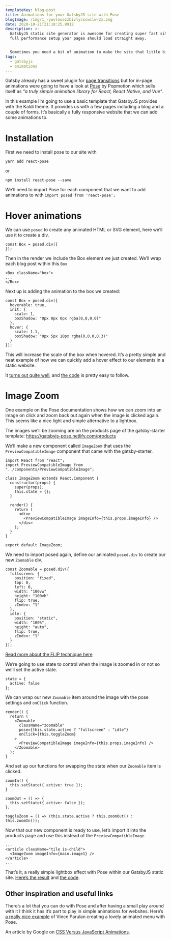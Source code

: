 ```yaml
---
templateKey: blog-post
title: Animations for your GatsbyJS site with Pose
blogImage: /img/1_-ywvlouozzbivlycscwclw-2x.png
date: 2020-10-21T21:18:25.891Z
description: >-
  GatsbyJS static site generator is awesome for creating super fast sites. With
  full performance setup your pages should load straight away.


  Sometimes you need a bit of animation to make the site that little bit more interesting and with Pose we can do exactly that.
tags:
  - gatsbyjs
  - animations
---
```

Gatsby already has a sweet plugin for [page transitions](https://www.gatsbyjs.org/packages/gatsby-plugin-page-transitions/) but for in-page animations were going to have a look at [Pose](https://popmotion.io/pose/) by Popmotion which sells itself as *“a truly simple animation library for React, React Native, and Vue”*.

In this example I’m going to use a basic template that GatsbyJS provides with the Kaldi theme. It provides us with a few pages including a blog and a couple of forms. It’s basically a fully responsive website that we can add some animations to.

# Installation

First we need to install pose to our site with

`yarn add react-pose`

or

`npm install react-pose --save`

We’ll need to import Pose for each component that we want to add animations to with `import posed from 'react-pose';`

# Hover animations

We can use `posed` to create any animated HTML or SVG element, here we’ll use it to create a div.

```
const Box = posed.div({
});
```

Then in the render we include the Box element we just created. We’ll wrap each blog post within this `Box`

```
<Box className="box">
...
</Box>
```

Next up is adding the animation to the box we created:

```
const Box = posed.div({
  hoverable: true,
  init: {
    scale: 1,
    boxShadow: "0px 0px 0px rgba(0,0,0,0)"
  },
  hover: {
    scale: 1.1,
    boxShadow: "0px 5px 10px rgba(0,0,0,0.3)"
  }
});
```

This will increase the scale of the box when hovered. It’s a pretty simple and neat example of how we can quickly add a hover effect to our elements in a static website.

It [turns out quite well](https://5bff40a9e4708539f3037ba9--gatsbyjs-pose.netlify.com/), and [the code](https://github.com/aaronalbinson/gatsby-starter-pose/blob/c5e702b6e855d2f35ebb077bf143ff4727bcffb5/src/pages/index.js#L11) is pretty easy to follow.

# Image Zoom

One example on the Pose documentation shows how we can zoom into an image on click and zoom back out again when the image is clicked again. This seems like a nice light and simple alternative to a lightbox.

The images we’ll be zooming are on the products page of the gatsby-starter template: <https://gatsbyjs-pose.netlify.com/products>

We’ll make a new component called `ImageZoom` that uses the `PreviewCompatibleImage` component that came with the gatsby-starter.

```
import React from "react";
import PreviewCompatibleImage from "../components/PreviewCompatibleImage";

class ImageZoom extends React.Component {
  constructor(props) {
    super(props);
    this.state = {};
  }
  
  render() {
    return (
      <div>
        <PreviewCompatibleImage imageInfo={this.props.imageInfo} />
      </div>
    );
  }
}

export default ImageZoom;
```

We need to import posed again, define our animated `posed.div` to create our new `Zoomable` div.

```
const Zoomable = posed.div({
  fullscreen: {
    position: "fixed",
    top: 0,
    left: 0,
    width: "100vw"
    height: "100vh"
    flip: true,
    zIndex: "1"
  },
  idle: {
    position: "static",
    width: "100%",
    height: "auto",
    flip: true,
    zIndex: "1"
  }
});
```

[Read more about the FLIP technique here](https://popmotion.io/pose/learn/flip/)

We’re going to use state to control when the image is zoomed in or not so we’ll set the active state.

```
state = {
  active: false
};
```

We can wrap our new `Zoomable` item around the image with the pose settings and `onClick` function.

```
render() {
  return (
    <Zoomable
      className="zoomable"
      pose={this.state.active ? "fullscreen" : "idle"}
      onClick={this.toggleZoom}
    >
      <PreviewCompatibleImage imageInfo={this.props.imageInfo} />
    </Zoomable>
  );
}
```

And set up our functions for swapping the state when our `Zoomable` item is clicked.

```
zoomIn() {
  this.setState({ active: true });
}

zoomOut = () => {
  this.setState({ active: false });
};

toggleZoom = () => (this.state.active ? this.zoomOut() : this.zoomIn());
```

Now that our new component is ready to use, let’s import it into the products page and use this instead of the `PreviewCompatibleImage`.

```
...
<article className="tile is-child">
  <ImageZoom imageInfo={main.image1} />
</article>
...
```

That’s it, a really simple lightbox effect with Pose within our GatsbyJS static site. [Here’s the result](https://5c055b0d0ff8d46fc650df00--gatsbyjs-pose.netlify.com/products) and [the code](https://github.com/aaronalbinson/gatsby-starter-pose/blob/pose-image-zoom/src/components/ImageZoom.js).

## Other inspiration and useful links

There’s a lot that you can do with Pose and after having a small play around with it I think it has it’s part to play in simple animations for websites. Here’s [a really nice example](https://twitter.com/vince_parulan/status/1058111363757813760) of Vince Parulan creating a lovely animated menu with Pose.

An article by Google on [CSS Versus JavaScript Animations](https://developers.google.com/web/fundamentals/design-and-ux/animations/css-vs-javascript).